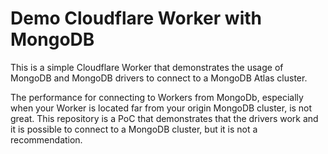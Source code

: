 # Demo Cloudflare Worker with MongoDB

This is a simple Cloudflare Worker that demonstrates the usage of MongoDB and MongoDB drivers to connect to a MongoDB Atlas cluster.

The performance for connecting to Workers from MongoDb, especially when your Worker is located far from your origin MongoDB cluster, is not great. This repository is a PoC that
demonstrates that the drivers work and it is possible to connect to a MongoDB cluster, but it is not a recommendation.

